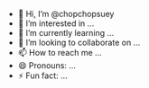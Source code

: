 - 👋 Hi, I’m @chopchopsuey
- 👀 I’m interested in ...
- 🌱 I’m currently learning ...
- 💞️ I’m looking to collaborate on ...
- 📫 How to reach me ...
- 😄 Pronouns: ...
- ⚡ Fun fact: ...

<!---
chopchopsuey/chopchopsuey is a ✨ special ✨ repository because its `README.md` (this file) appears on your GitHub profile.
You can click the Preview link to take a look at your changes.
--->
